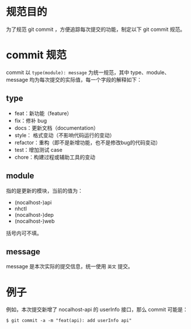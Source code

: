 # 规范目的
为了规范 git commit ，方便追踪每次提交的功能，制定以下 git commit 规范。

# commit 规范
commit 以 `type(module): message` 为统一规范，其中 type、module、message 均为每次提交的实际值，每一个字段的解释如下：

## type
* feat：新功能（feature）
* fix：修补 bug
* docs：更新文档（documentation）
* style： 格式变动（不影响代码运行的变动）
* refactor：重构（即不是新增功能，也不是修改bug的代码变动）
* test：增加测试 case
* chore：构建过程或辅助工具的变动

## module
指的是更新的模块，当前的值为：
* (nocalhost-)api
* nhctl
* (nocalhost-)dep
* (nocalhost-)web

括号内可不填。

## message
message 是本次实际的提交信息，统一使用 `英文` 提交。

# 例子
例如，本次提交新增了 nocalhost-api 的 userInfo 接口，那么 commit 可能是：
```
$ git commit -a -m "feat(api): add userInfo api"
```